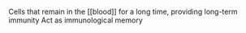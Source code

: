 Cells that remain in the [[blood]] for a long time, providing long-term immunity
Act as immunological memory
